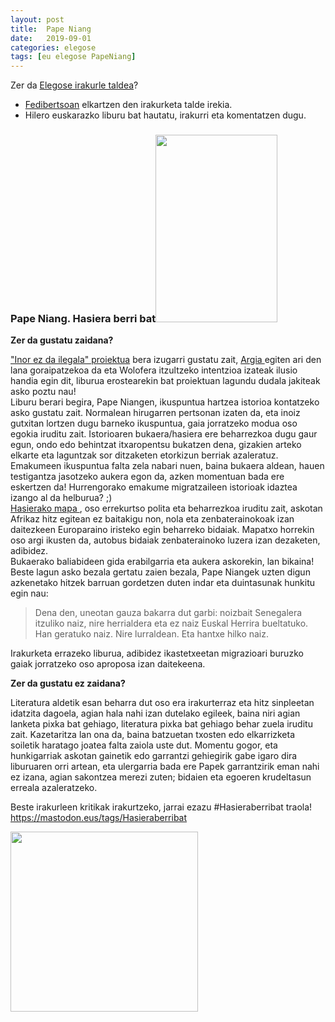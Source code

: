 ```yaml
---
layout: post
title:  Pape Niang
date:   2019-09-01
categories: elegose
tags: [eu elegose PapeNiang]
---
```


<p>Zer da <a href="https://laborategia.eus/mastodon-irakurketa-taldea/">Elegose irakurle taldea</a>?</p>
<ul>
<li><a href="https://eu.wikipedia.org/wiki/Fedibertso" target="_blank" rel="noopener noreferrer">Fedibertsoan</a> elkartzen den irakurketa talde irekia.</li>
<li>Hilero euskarazko liburu bat hautatu, irakurri eta komentatzen dugu.</li>
</ul>
<h3>Pape Niang. Hasiera berri bat<a href="https://azoka.argia.eus/produktua/421"><img class="aligncenter size-medium wp-image-2863" src="https://izaroblog.files.wordpress.com/2019/08/pape-niang-hasiera-berri-bat.jpg?w=195" alt="" width="195" height="300" /></a></h3>
<p style="text-align: left;"><strong>Zer da gustatu zaidana?</strong></p>
<p><a href="https://www.argia.eus/inor-ez-da-ilegala" target="_blank" rel="noopener">"Inor ez da ilegala" proiektua</a> bera izugarri gustatu zait, <a href="https://www.argia.eus/" target="_blank" rel="noopener">Argia </a>egiten ari den lana goraipatzekoa da eta Wolofera itzultzeko intentzioa izateak ilusio handia egin dit, liburua erostearekin bat proiektuan lagundu dudala jakiteak asko poztu nau!<br />Liburu berari begira, Pape Niangen, ikuspuntua hartzea istorioa kontatzeko asko gustatu zait. Normalean hirugarren pertsonan izaten da, eta inoiz gutxitan lortzen dugu barneko ikuspuntua, gaia jorratzeko modua oso egokia iruditu zait. Istorioaren bukaera/hasiera ere beharrezkoa dugu gaur egun, ondo edo behintzat itxaropentsu bukatzen dena, gizakien arteko elkarte eta laguntzak sor ditzaketen etorkizun berriak azaleratuz.<br />Emakumeen ikuspuntua falta zela nabari nuen, baina bukaera aldean, hauen testigantza jasotzeko aukera egon da, azken momentuan bada ere eskertzen da! Hurrengorako emakume migratzaileen istorioak idaztea izango al da helburua? ;)<br /><a href="https://izaroblog.files.wordpress.com/2019/08/hasierako-mapa.png">Hasierako mapa </a>, oso errekurtso polita eta beharrezkoa iruditu zait, askotan Afrikaz hitz egitean ez baitakigu non, nola eta zenbaterainokoak izan daitezkeen Europaraino iristeko egin beharreko bidaiak. Mapatxo horrekin oso argi ikusten da, autobus bidaiak zenbaterainoko luzera izan dezaketen, adibidez.<br />Bukaerako baliabideen gida erabilgarria eta aukera askorekin, lan bikaina!<br />Beste lagun asko bezala gertatu zaien bezala, Pape Niangek uzten digun azkenetako hitzek barruan gordetzen duten indar eta duintasunak hunkitu egin nau:</p>
<blockquote>
<p>Dena den, uneotan gauza bakarra dut garbi: noizbait Senegalera itzuliko naiz, nire herrialdera eta ez naiz Euskal Herrira bueltatuko. Han geratuko naiz. Nire lurraldean. Eta hantxe hilko naiz.</p>
</blockquote>
<p>Irakurketa errazeko liburua, adibidez ikastetxeetan migrazioari buruzko gaiak jorratzeko oso aproposa izan daitekeena.</p>
<p><strong>Zer da gustatu ez zaidana?</strong></p>
<p>Literatura aldetik esan beharra dut oso era irakurterraz eta hitz sinpleetan idatzita dagoela, agian hala nahi izan dutelako egileek, baina niri agian lanketa pixka bat gehiago, literatura pixka bat gehiago behar zuela iruditu zait. Kazetaritza lan ona da, baina batzuetan txosten edo elkarrizketa soiletik haratago joatea falta zaiola uste dut. Momentu gogor, eta hunkigarriak askotan gainetik edo garrantzi gehiegirik gabe igaro dira liburuaren orri artean, eta ulergarria bada ere Papek garrantzirik eman nahi ez izana, agian sakontzea merezi zuten; bidaien eta egoeren krudeltasun erreala azaleratzeko.</p>
<p>Beste irakurleen kritikak irakurtzeko, jarrai ezazu #Hasieraberribat traola!<br /><a href="https://mastodon.eus/tags/hasieraberribat">https://mastodon.eus/tags/Hasieraberribat</a></p>
<p><a href="https://mastodon.eus/tags/hasieraberribat"><img class="aligncenter size-medium wp-image-2861" src="https://izaroblog.files.wordpress.com/2019/08/hasieraberribattraola.png?w=300" alt="" width="300" height="288" /></a></p>

